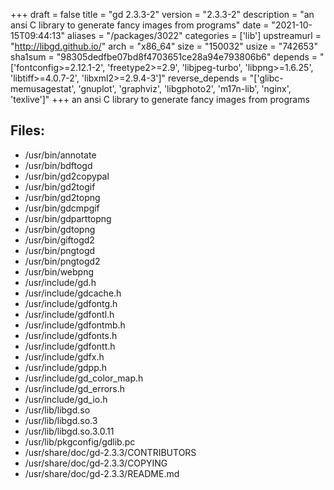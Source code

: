 +++
draft = false
title = "gd 2.3.3-2"
version = "2.3.3-2"
description = "an ansi C library to generate fancy images from programs"
date = "2021-10-15T09:44:13"
aliases = "/packages/3022"
categories = ['lib']
upstreamurl = "http://libgd.github.io/"
arch = "x86_64"
size = "150032"
usize = "742653"
sha1sum = "98305dedfbe07bd8f4703651ce28a94e793806b6"
depends = "['fontconfig>=2.12.1-2', 'freetype2>=2.9', 'libjpeg-turbo', 'libpng>=1.6.25', 'libtiff>=4.0.7-2', 'libxml2>=2.9.4-3']"
reverse_depends = "['glibc-memusagestat', 'gnuplot', 'graphviz', 'libgphoto2', 'm17n-lib', 'nginx', 'texlive']"
+++
an ansi C library to generate fancy images from programs

## Files: 
* /usr/bin/annotate
* /usr/bin/bdftogd
* /usr/bin/gd2copypal
* /usr/bin/gd2togif
* /usr/bin/gd2topng
* /usr/bin/gdcmpgif
* /usr/bin/gdparttopng
* /usr/bin/gdtopng
* /usr/bin/giftogd2
* /usr/bin/pngtogd
* /usr/bin/pngtogd2
* /usr/bin/webpng
* /usr/include/gd.h
* /usr/include/gdcache.h
* /usr/include/gdfontg.h
* /usr/include/gdfontl.h
* /usr/include/gdfontmb.h
* /usr/include/gdfonts.h
* /usr/include/gdfontt.h
* /usr/include/gdfx.h
* /usr/include/gdpp.h
* /usr/include/gd_color_map.h
* /usr/include/gd_errors.h
* /usr/include/gd_io.h
* /usr/lib/libgd.so
* /usr/lib/libgd.so.3
* /usr/lib/libgd.so.3.0.11
* /usr/lib/pkgconfig/gdlib.pc
* /usr/share/doc/gd-2.3.3/CONTRIBUTORS
* /usr/share/doc/gd-2.3.3/COPYING
* /usr/share/doc/gd-2.3.3/README.md
